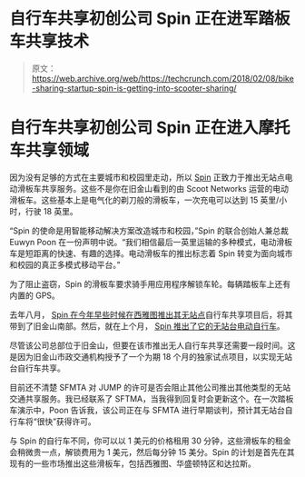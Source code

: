 # 自行车共享初创公司 Spin 正在进军踏板车共享技术

> 原文：<https://web.archive.org/web/https://techcrunch.com/2018/02/08/bike-sharing-startup-spin-is-getting-into-scooter-sharing/>

# 自行车共享初创公司 Spin 正在进入摩托车共享领域

因为没有足够的方式在主要城市和校园里走动，所以 [Spin](https://web.archive.org/web/20230131162737/https://www.spin.pm/) 正致力于推出无站点电动滑板车共享服务。这些不是你在旧金山看到的由 Scoot Networks 运营的电动滑板车。这些基本上是电气化的剃刀般的滑板车，一次充电可以达到 15 英里/小时，行驶 18 英里。

“Spin 的使命是用智能移动解决方案改造城市和校园，”Spin 的联合创始人兼总裁 Euwyn Poon 在一份声明中说。“我们相信最后一英里运输的多种模式，电动滑板车是短距离的快速、有趣的选择。电动滑板车的推出标志着 Spin 转变为面向城市和校园的真正多模式移动平台。”

为了阻止盗窃，Spin 的滑板车要求骑手用应用程序解锁车轮。每辆踏板车上还有内置的 GPS。

去年八月， [Spin 在今年早些时候在西雅图推出其无站点](https://web.archive.org/web/20230131162737/https://techcrunch.com/2017/08/08/spin-launches-first-city-sanctioned-dockless-bike-sharing-in-bay-area/)自行车共享项目后，将其带到了旧金山南部。然后，就在上个月， [Spin 推出了它的无站台电动自行车](https://web.archive.org/web/20230131162737/https://techcrunch.com/2018/01/08/spin-unveils-its-stationless-electric-bike/)。

尽管该公司总部位于旧金山，但要在该市推出无人自行车共享还需要一段时间。这是因为旧金山市政交通机构授予了一个为期 18 个月的独家试点项目，以实现无站台自行车共享。

目前还不清楚 SFMTA 对 JUMP 的许可是否会阻止其他公司推出其他类型的无站交通共享服务。我已经联系了 SFTMA，当我得到回复时会更新这个。在一次踏板车演示中，Poon 告诉我，该公司正在与 SFMTA 进行早期谈判，预计其无站台自行车将“很快”获得许可。

与 Spin 的自行车不同，你可以以 1 美元的价格租用 30 分钟，这些滑板车的租金会稍微贵一点，解锁费用为 1 美元，然后每分钟 15 美分。Spin 的计划是首先在其现有的一些市场推出这些滑板车，包括西雅图、华盛顿特区和达拉斯。